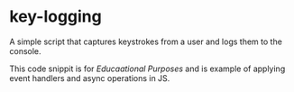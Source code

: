 # key-logging
A simple script that captures keystrokes from a user and logs them to the console.

This code snippit is for *Educaational Purposes* and is example of applying event handlers and async operations in JS.  
